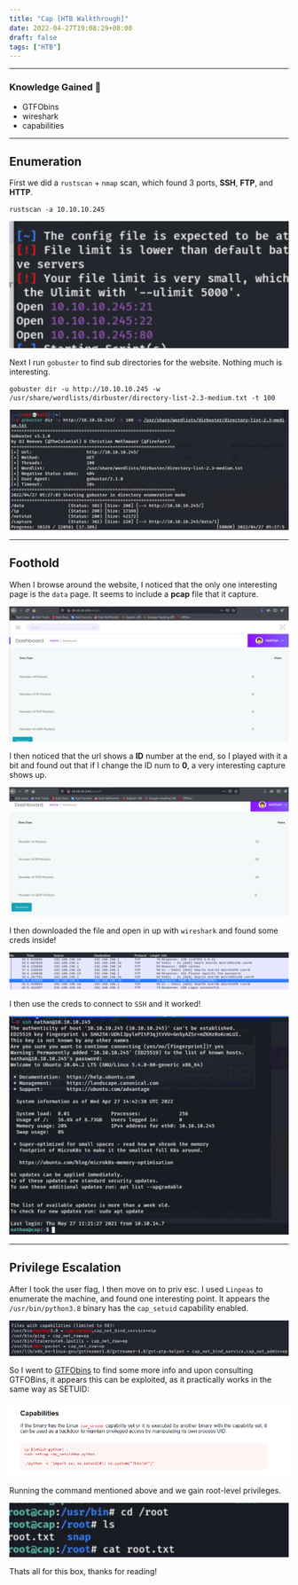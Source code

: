 ```yaml
---
title: "Cap [HTB Walkthrough]"
date: 2022-04-27T19:08:29+08:00
draft: false
tags: ["HTB"]
---
```


---

### Knowledge Gained 🙉
- GTFObins
- wireshark
- capabilities


---

## Enumeration

First we did a `rustscan` + `nmap` scan, which found 3 ports, **SSH**, **FTP**, and **HTTP**.

```
rustscan -a 10.10.10.245
```

![](../../img/cap1.png)

Next I run `gobuster` to find sub directories for the website. Nothing much is interesting.

```
gobuster dir -u http://10.10.10.245 -w /usr/share/wordlists/dirbuster/directory-list-2.3-medium.txt -t 100

```

![](../../img/cap2.png)

---

## Foothold

When I browse around the website, I noticed that the only one interesting page is the `data` page. It seems to include a **pcap** file that it capture.

![](../../img/cap3.png)

I then noticed that the url shows a **ID** number at the end, so I played with it a bit and found out that if I change the ID num to **0**, a very interesting capture shows up.

![](../../img/cap4.png)

I then downloaded the file and open in up with `wireshark` and found some creds inside!

![](../../img/cap5.png)

I then use the creds to connect to `SSH` and it worked!

![](../../img/cap6.png)

---

## Privilege Escalation

After I took the user flag, I then move on to priv esc. I used `Linpeas` to enumerate the machine, and found one interesting point. It appears the `/usr/bin/python3.8` binary has the `cap_setuid` capability enabled.

![](../../img/cap7.png)

So I went to [GTFObins](https://gtfobins.github.io/gtfobins/python/) to find some more info and upon consulting GTFOBins, it appears this can be exploited, as it practically works in the same way as SETUID:

![](../../img/cap9.png)

Running the command mentioned above and we gain root-level privileges.

![](../../img/cap8.png)

Thats all for this box, thanks for reading!
